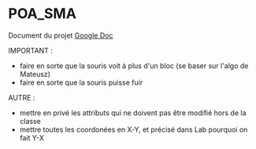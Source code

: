 # POA_SMA

Document du projet
[Google Doc](https://docs.google.com/document/d/1aaL9yuKQl_96hxvpKPH8pq4jWp_qLgxub-3K144HU2U/edit)

IMPORTANT :
- faire en sorte que la souris voit à plus d'un bloc (se baser sur l'algo de Mateusz)
- faire en sorte que la souris puisse fuir

AUTRE :
- mettre en privé les attributs qui ne doivent pas être modifié hors de la classe
- mettre toutes les coordonées en X-Y, et précisé dans Lab pourquoi on fait Y-X
